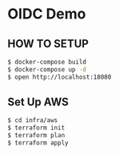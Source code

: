 # OIDC Demo

## HOW TO SETUP

```bash
$ docker-compose build
$ docker-compose up -d
$ open http://localhost:18080
```

## Set Up AWS

```bash
$ cd infra/aws
$ terraform init
$ terraform plan
$ terraform apply
```

